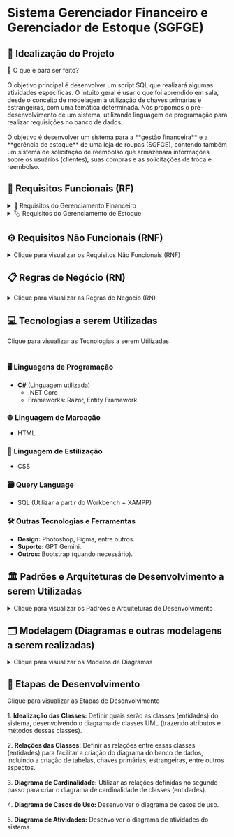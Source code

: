 # Sistema Gerenciador Financeiro e Gerenciador de Estoque (SGFGE)

## 🌟 Idealização do Projeto

<summary>📌 O que é para ser feito?</summary>
<br>
O objetivo principal é desenvolver um script SQL que realizará algumas atividades específicas. O intuito geral é usar o que foi aprendido em sala, desde o conceito de modelagem à utilização de chaves primárias e estrangeiras, com uma temática determinada. Nós propomos o pré-desenvolvimento de um sistema, utilizando linguagem de programação para realizar requisições no banco de dados.
<br>
<br>
O objetivo é desenvolver um sistema para a **gestão financeira** e a **gerência de estoque** de uma loja de roupas (SGFGE), contendo também um sistema de solicitação de reembolso que armazenará informações sobre os usuários (clientes), suas compras e as solicitações de troca e reembolso.

## 📑 Requisitos Funcionais (RF)

<details>
<summary>💼 Requisitos do Gerenciamento Financeiro</summary>
<br>
<strong>⚙️ RF01:</strong> <p>O sistema deve permitir o cadastro de fornecedores, incluindo informações como: CNPJ, Nome e Descrição.</p>
<br>
<strong>⚙️ RF02:</strong><p>O sistema deve permitir o cadastro de funcionários, incluindo informações como: Nome, Salário e CPF.</p>
<br>
<strong>⚙️ RF03:</strong> <p>O sistema deve permitir a edição e exclusão de fornecedores, permitindo editar apenas as informações como "Nome" e "Descrição" e excluir os fornecedores de forma permanente, incluindo todos os dados.</p>
<br>
<strong>⚙️ RF04:</strong><p>O sistema deve permitir a edição e exclusão de funcionários, permitindo editar apenas informações como "Nome" e "Salário" e excluir os funcionários de forma permanente, incluindo todos os dados.</p>
<br>
<strong>⚙️ RF05:</strong><p>O sistema deve permitir o aceite de solicitações de cancelamento de produtos enviados pelo cliente, realizando o estorno do valor pago pelo cliente e a volta do produto comprado para o estoque.</p>
<br>
<strong>⚙️ RF06:</strong> <p>O sistema deve permitir realizar o pagamento de funcionários e fornecedores (pagamento/compra de produtos) apenas digitando o valor, registrando e diminuindo o saldo geral disponível (atualizando).</p>
<br>
<strong>⚙️ RF07:</strong><p>O sistema deve exibir a visualização do saldo disponível no caixa, realizando atualizações sempre que necessário.</p>
<br>
<strong>⚙️ RF08:</strong><p>O sistema deve exibir a lista de funcionários, fornecedores e solicitações de cancelamento, independentemente de serem na mesma tela ou não.</p>
<br>
</details>

<details>
<summary>🏷️ Requisitos do Gerenciamento de Estoque</summary>
<br>
<strong>⚙️ RF09:</strong><p>O sistema deve permitir o cadastro de produtos, incluindo informações como Nome, Preço de Venda, Tamanho, Cor, Tipo de Produto e Preço de Compra do Fornecedor.</p>
<br>
<strong>⚙️ RF10:</strong><p>O sistema deve permitir a edição e exclusão de produtos, permitindo editar apenas informações como Nome, Preço de Venda, Tamanho, Cor, Tipo de Produto e Preço de Compra do Fornecedor e excluir os produtos de forma permanente, incluindo todos os dados.</p>
<br>
<strong>⚙️ RF11:</strong><p>O sistema deve exibir a lista de produtos disponíveis de forma geral.</p>
<br>
<strong>⚙️ RF12:</strong><p>O sistema deve exibir detalhes de cada produto ao ser clicado, apenas expandindo a visualização das informações.</p>
<br>
</details>
 
## ⚙️ Requisitos Não Funcionais (RNF)

<details>
<summary>Clique para visualizar os Requisitos Não Funcionais (RNF)</summary>
<br>
<strong>🔨 RNF01:</strong> O sistema deve ser desenvolvido utilizando tecnologias como: C#, .NET Core, Razor, Entity Framework, HTML, CSS, JavaScript, SQL Workbench, XAMPP, Bootstrap, Photoshop, Figma, entre outras.
<br>
<br>
<strong>🔨 RNF02:</strong> O sistema deve seguir o padrão e arquitetura de desenvolvimento MVC.
<br>
<br>
<strong>🔨 RNF03:</strong> O sistema deve ser desenvolvido utilizando conceitos de programação orientada a objetos.
<br>
<br>
<strong>🔨 RNF04:</strong> O sistema deve ser armazenado em repositório no GitHub, removendo códigos, trechos de códigos, materiais e outras coisas importantes para o seu funcionamento, a fim de evitar possíveis cópias não autorizadas.
<br>
<br>
<strong>🔨 RNF05:</strong> O sistema deve ser executado localmente.
<br>
<br>
<strong>🔨 RNF06:</strong> O sistema deve ser armazenado localmente.
<br>
<br>
</details>

## 📋 Regras de Negócio (RN)

<details>
<summary>Clique para visualizar as Regras de Negócio (RN)</summary>
<br>
<strong>⚖️ RN01:</strong> O sistema deverá seguir os padrões e termos determinados na LGPD.
</details>

## 💻 Tecnologias a serem Utilizadas

<summary>Clique para visualizar as Tecnologias a serem Utilizadas</summary>
<br>

### 🖥️ Linguagens de Programação
- **C#** (Linguagem utilizada)
  - .NET Core
  - Frameworks: Razor, Entity Framework

### 🌐 Linguagem de Marcação
- HTML

### 🎨 Linguagem de Estilização
- CSS

### 🗃️ Query Language
- SQL (Utilizar a partir do Workbench + XAMPP)

### 🛠️ Outras Tecnologias e Ferramentas
- **Design:** Photoshop, Figma, entre outros.
- **Suporte:** GPT Gemini.
- **Outros:** Bootstrap (quando necessário).


## 🏛️ Padrões e Arquiteturas de Desenvolvimento a serem Utilizadas

<details>
<summary>Clique para visualizar os Padrões e Arquiteturas de Desenvolvimento</summary>
<br>
<strong>Programação Orientada a Objetos</strong>
<br>
<br>
<strong>MVC (Model View Controller)</strong>
<br>
<br>
<strong>Controle de Versão (Git)</strong>
<br>
<br>
</details>

## 🗂️ Modelagem (Diagramas e outras modelagens a serem realizadas)

<details>
<summary>Clique para visualizar os Modelos de Diagramas</summary>
<br>
<strong>Diagrama de Classes:</strong> Representa as classes do sistema, os atributos, métodos e relacionamentos entre elas. É útil para modelar a estrutura e o comportamento das entidades do sistema.
<br>
<br>
<strong>Diagrama de Casos de Uso:</strong> Mostra as interações entre os atores (usuários ou sistemas externos) e as funcionalidades do sistema. Ele ajuda a identificar os requisitos funcionais do sistema e as principais interações entre os usuários e o software.
<br>
<br>
<strong>Diagrama de Atividades:</strong> Descreve o fluxo de atividades ou processos no sistema, mostrando as decisões, bifurcações e paralelismos. É especialmente útil para modelar lógica de negócios e processos.
<br>
<br>
<strong>Diagrama de Cardinalidade:</strong> Descreve o fluxo de atividades de acordo com as relações de classes (1 para 1, 1 para muitos, muitos para muitos, entre outros exemplos).
<br>
<br>
</details>

## 🚀 Etapas de Desenvolvimento


<summary>Clique para visualizar as Etapas de Desenvolvimento</summary>
<br>
1. <strong>Idealização das Classes:</strong> Definir quais serão as classes (entidades) do sistema, desenvolvendo o diagrama de classes UML (trazendo atributos e métodos dessas classes).
<br>
<br>
2. <strong>Relações das Classes:</strong> Definir as relações entre essas classes (entidades) para facilitar a criação do diagrama do banco de dados, incluindo a criação de tabelas, chaves primárias, estrangeiras, entre outros aspectos.
<br>
<br>
3. <strong>Diagrama de Cardinalidade:</strong> Utilizar as relações definidas no segundo passo para criar o diagrama de cardinalidade de classes (entidades).
<br>
<br>
4. <strong>Diagrama de Casos de Uso:</strong> Desenvolver o diagrama de casos de uso.
<br>
<br>
5. <strong>Diagrama de Atividades:</strong> Desenvolver o diagrama de atividades do sistema.
<br>
<br>

